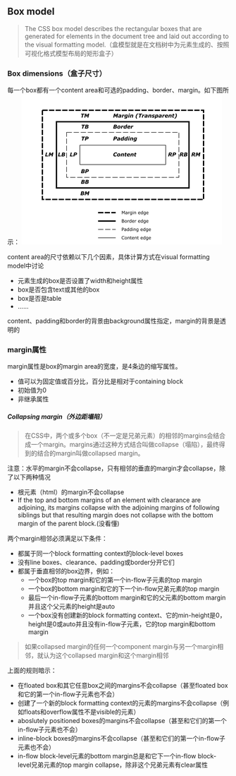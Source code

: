 ## Box model

> The CSS box model describes the rectangular boxes that are generated for elements in the document tree and laid out according to the visual formatting model.（盒模型就是在文档树中为元素生成的、按照可视化格式模型布局的矩形盒子）

### Box dimensions（盒子尺寸）
每一个box都有一个content area和可选的padding、border、margin。如下图所示：
![box尺寸](https://raw.githubusercontent.com/yinliguo/notes/master/img/boxdim.png)

content area的尺寸依赖以下几个因素，具体计算方式在visual formatting model中讨论
- 元素生成的box是否设置了width和height属性
- box是否包含text或其他的box
- box是否是table
- ......

content、padding和border的背景由background属性指定，margin的背景是透明的

### margin属性
margin属性是box的margin area的宽度，是4条边的缩写属性。
- 值可以为固定值或百分比，百分比是相对于containing block
- 初始值为0
- 非继承属性

##### Collapsing margin（外边距塌陷）
> 在CSS中，两个或多个box（不一定是兄弟元素）的相邻的margins会结合成一个margin。margins通过这种方式结合叫做collapse（塌陷），最终得到的结合的margin叫做collapsed margin。

注意：水平的margin不会collapse，只有相邻的垂直的margin才会collapse，除了以下两种情况
- 根元素（html）的margin不会collapse
- If the top and bottom margins of an element with clearance are adjoining, its margins collapse with the adjoining margins of following siblings but that resulting margin does not collapse with the bottom margin of the parent block.(没看懂)

两个margin相邻必须满足以下条件：
- 都属于同一个block formatting context的block-level boxes
- 没有line boxes、clearance、padding或border分开它们
- 都属于垂直相邻的box边界，例如：
	- 一个box的top margin和它的第一个in-flow子元素的top margin
    - 一个box的bottom margin和它的下一个in-flow兄弟元素的top margin
    - 最后一个in-flow子元素的bottom margin和它的父元素的bottom margin并且这个父元素的height是auto
    - 一个box没有创建新的block formatting context、它的min-height是0，height是0或auto并且没有in-flow子元素，它的top margin和bottom margin
    
> 如果collapsed margin的任何一个component margin与另一个margin相邻，就认为这个collapsed margin和这个margin相邻

上面的规则暗示：
- 在floated box和其它任意box之间的margins不会collapse（甚至floated box和它的第一个in-flow子元素也不会）
- 创建了一个新的block formatting context的元素的margins不会collapse（例如floats和overflow属性不是visible的元素）
- aboslutely positioned boxes的margins不会collapse（甚至和它们的第一个in-flow子元素也不会）
- inline-block boxes的margins不会collapse（甚至和它们的第一个in-flow子元素也不会）
- in-flow block-level元素的bottom margin总是和它下一个in-flow block-level兄弟元素的top margin collapse，除非这个兄弟元素有clear属性

